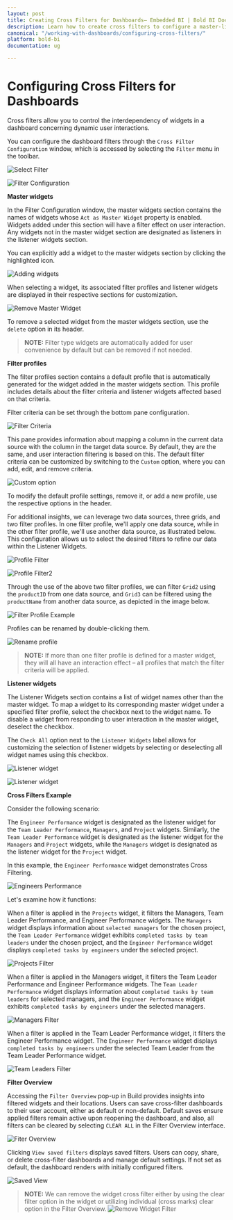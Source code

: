 ```yaml
---
layout: post
title: Creating Cross Filters for Dashboards– Embedded BI | Bold BI Docs
description: Learn how to create cross filters to configure a master-listener relationship between widgets in a dashboard in Bold BI Embedded.
canonical: "/working-with-dashboards/configuring-cross-filters/"
platform: bold-bi
documentation: ug

---
```


# Configuring Cross Filters for Dashboards

Cross filters allow you to control the interdependency of widgets in a dashboard concerning dynamic user interactions.

You can configure the dashboard filters through the `Cross Filter Configuration` window, which is accessed by selecting the `Filter` menu in the toolbar.

![Select Filter](/static/assets/working-with-dashboards/images/select-filter.png)

![Filter Configuration](/static/assets/working-with-dashboards/images/filter-configuration.png)

**Master widgets**

In the Filter Configuration window, the master widgets section contains the names of widgets whose `Act as Master Widget` property is enabled. Widgets added under this section will have a filter effect on user interaction. Any widgets not in the master widget section are designated as listeners in the listener widgets section.

You can explicitly add a widget to the master widgets section by clicking the highlighted icon.

![Adding widgets](/static/assets/working-with-dashboards/images/adding-widgets.png)

When selecting a widget, its associated filter profiles and listener widgets are displayed in their respective sections for customization.

![Remove Master Widget](/static/assets/working-with-dashboards/images/remove-master-widget.png)

To remove a selected widget from the master widgets section, use the `delete` option in its header.

> **NOTE:** Filter type widgets are automatically added for user convenience by default but can be removed if not needed.

**Filter profiles**

The filter profiles section contains a default profile that is automatically generated for the widget added in the master widgets section. This profile includes details about the filter criteria and listener widgets affected based on that criteria.

Filter criteria can be set through the bottom pane configuration.

![Filter Criteria](/static/assets/working-with-dashboards/images/filter-criteria.png)

This pane provides information about mapping a column in the current data source with the column in the target data source. By default, they are the same, and user interaction filtering is based on this. The default filter criteria can be customized by switching to the `Custom` option, where you can add, edit, and remove criteria.

![Custom option](/static/assets/working-with-dashboards/images/Custom-option.png)

To modify the default profile settings, remove it, or add a new profile, use the respective options in the header.

For additional insights, we can leverage two data sources, three grids, and two filter profiles. In one filter profile, we'll apply one data source, while in the other filter profile, we'll use another data source, as illustrated below. This configuration allows us to select the desired filters to refine our data within the Listener Widgets.

![Profile Filter](/static/assets/working-with-dashboards/images/Profile-filter.png)

![Profile Filter2](/static/assets/working-with-dashboards/images/Profile-filter2.png)

Through the use of the above two filter profiles, we can filter `Grid2` using the `productID` from one data source, and `Grid3` can be filtered using the `productName` from another data source, as depicted in the image below.

![Filter Profile Example](/static/assets/working-with-dashboards/images/Filter-Profile-Example.png)

Profiles can be renamed by double-clicking them.

![Rename profile](/static/assets/working-with-dashboards/images/Rename-profile.png)

> **NOTE:** If more than one filter profile is defined for a master widget, they will all have an interaction effect – all profiles that match the filter criteria will be applied.

**Listener widgets**

The Listener Widgets section contains a list of widget names other than the master widget. To map a widget to its corresponding master widget under a specified filter profile, select the checkbox next to the widget name. To disable a widget from responding to user interaction in the master widget, deselect the checkbox.

The `Check All` option next to the `Listener Widgets` label allows for customizing the selection of listener widgets by selecting or deselecting all widget names using this checkbox.

![Listener widget](/static/assets/working-with-dashboards/images/Listener-widget.png)

![Listener widget](/static/assets/working-with-dashboards/images/Listener-widget-few-selection.png)

**Cross Filters Example**

Consider the following scenario:

The `Engineer Performance` widget is designated as the listener widget for the `Team Leader Performance`, `Managers`, and `Project` widgets. Similarly, the `Team Leader Performance` widget is designated as the listener widget for the `Managers` and `Project` widgets, while the `Managers` widget is designated as the listener widget for the `Project` widget.

In this example, the `Engineer Performance` widget demonstrates Cross Filtering.

![Engineers Performance](/static/assets/working-with-dashboards/images/Engineers-Performance.png)

Let's examine how it functions:

When a filter is applied in the `Projects` widget, it filters the Managers, Team Leader Performance, and Engineer Performance widgets. The `Managers` widget displays information about `selected managers` for the chosen project, the `Team Leader Performance` widget exhibits `completed tasks by team leaders` under the chosen project, and the `Engineer Performance` widget displays `completed tasks by engineers` under the selected project.

![Projects Filter](/static/assets/working-with-dashboards/images/Projects-filter.png)

When a filter is applied in the Managers widget, it filters the Team Leader Performance and Engineer Performance widgets. The `Team Leader Performance` widget displays information about `completed tasks by team leaders` for selected managers, and the `Engineer Performance` widget exhibits `completed tasks by engineers` under the selected managers.

![Managers Filter](/static/assets/working-with-dashboards/images/Managers-filter.png)

When a filter is applied in the Team Leader Performance widget, it filters the Engineer Performance widget. The `Engineer Performance` widget displays `completed tasks by engineers` under the selected Team Leader from the Team Leader Performance widget.

![Team Leaders Filter](/static/assets/working-with-dashboards/images/TeamLeaders-filter.png)

**Filter Overview**

Accessing the `Filter Overview` pop-up in Build provides insights into filtered widgets and their locations. Users can save cross-filter dashboards to their user account, either as default or non-default. Default saves ensure applied filters remain active upon reopening the dashboard, and also, all filters can be cleared by selecting `CLEAR ALL` in the Filter Overview interface.

![Fiter Overview](/static/assets/working-with-dashboards/images/FiterOverview.png)

Clicking `View saved filters` displays saved filters. Users can copy, share, or delete cross-filter dashboards and manage default settings. If not set as default, the dashboard renders with initially configured filters.

![Saved View](/static/assets/working-with-dashboards/images/Saved-view.png)

> **NOTE:** We can remove the widget cross filter either by using the clear filter option in the widget or utilizing individual (cross marks) clear option in the Filter Overview.
>![Remove Widget Filter](/static/assets/working-with-dashboards/images/remove-widget-filter.png)